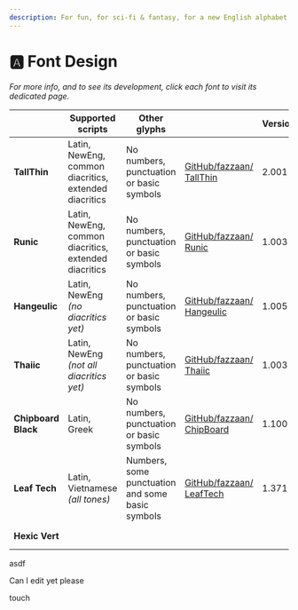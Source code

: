 ```yaml
---
description: For fun, for sci-fi & fantasy, for a new English alphabet.
---
```


# 🅰️ Font Design

_For more info, and to see its development, click each font to visit its dedicated page._

<table data-card-size="large" data-view="cards" data-full-width="false"><thead><tr><th></th><th>Supported scripts</th><th>Other glyphs</th><th></th><th data-hidden>Version</th><th data-hidden>Latest release</th><th data-hidden></th><th data-hidden></th><th data-hidden>Inception</th><th data-hidden data-card-cover data-type="files">Image</th><th data-hidden data-card-target data-type="content-ref">Portfolio page</th></tr></thead><tbody><tr><td><strong>TallThin</strong></td><td>Latin, NewEng, common diacritics, extended diacritics</td><td>No numbers, punctuation or basic symbols</td><td><a href="https://github.com/fazzaan/font-tallthin">GitHub/fazzaan/ TallThin</a></td><td>2.001</td><td>30th Oct 2024</td><td><em>Bēhance link</em></td><td>Font sites</td><td>October 2024</td><td><a href="../../.gitbook/assets/TallThin Font Cover landscape.svg">TallThin Font Cover landscape.svg</a></td><td><a href="tallthin.md">tallthin.md</a></td></tr><tr><td><strong>Runic</strong></td><td>Latin, NewEng, common diacritics, extended diacritics</td><td>No numbers, punctuation or basic symbols</td><td><a href="https://github.com/fazzaan/font-runic">GitHub/fazzaan/ Runic</a></td><td>1.003</td><td>5th Oct 2024</td><td><em>Bēhance link</em></td><td><em>Font sites</em></td><td>October 2024</td><td><a href="../../.gitbook/assets/Runic Font Cover landscape.svg">Runic Font Cover landscape.svg</a></td><td><a href="runic.md">runic.md</a></td></tr><tr><td><strong>Hangeulic</strong></td><td>Latin, NewEng <em>(no diacritics yet)</em></td><td>No numbers, punctuation or basic symbols</td><td><a href="https://github.com/fazzaan/font-hangeulic">GitHub/fazzaan/ Hangeulic</a></td><td>1.005</td><td>24th May 2024</td><td>Behance</td><td>Font sites</td><td>May 2024</td><td><a href="../../.gitbook/assets/Hangeulic Font Cover landscape.svg">Hangeulic Font Cover landscape.svg</a></td><td><a href="hangeulic.md">hangeulic.md</a></td></tr><tr><td><strong>Thaiic</strong></td><td>Latin, NewEng <em>(not all diacritics yet)</em></td><td>No numbers, punctuation or basic symbols</td><td><a href="https://github.com/fazzaan/font-thaiic">GitHub/fazzaan/ Thaiic</a></td><td>1.003</td><td>5th Oct 2024</td><td>behance</td><td>font sites</td><td>May 2024</td><td><a href="../../.gitbook/assets/Thaiic Font Cover landscape.svg">Thaiic Font Cover landscape.svg</a></td><td><a href="thaiic.md">thaiic.md</a></td></tr><tr><td><strong>Chipboard Black</strong></td><td>Latin, Greek</td><td>No numbers, punctuation or basic symbols</td><td><a href="https://github.com/fazzaan/font-chipboard">GitHub/fazzaan/ ChipBoard</a></td><td>1.100</td><td>16th Jul 2021</td><td>Behance</td><td>font sites</td><td>July 2021</td><td><a href="../../.gitbook/assets/Chipboard Black Font Cover landscape.svg">Chipboard Black Font Cover landscape.svg</a></td><td><a href="chipboard-black.md">chipboard-black.md</a></td></tr><tr><td><strong>Leaf Tech</strong></td><td>Latin, Vietnamese <em>(all tones)</em></td><td>Numbers, some punctuation and some basic symbols</td><td><a href="https://github.com/fazzaan/font-leaftech">GitHub/fazzaan/ LeafTech</a></td><td>1.371</td><td>28th Jul 2021</td><td>behance</td><td>font sites</td><td>March 2021</td><td><a href="../../.gitbook/assets/Leaf Tech Font Cover landscape.svg">Leaf Tech Font Cover landscape.svg</a></td><td><a href="leaf-tech.md">leaf-tech.md</a></td></tr><tr><td><strong>Hexic Vert</strong></td><td></td><td></td><td></td><td></td><td></td><td></td><td></td><td></td><td></td><td><a href="hexic-vert.md">hexic-vert.md</a></td></tr></tbody></table>

asdf

Can I edit yet please

touch
